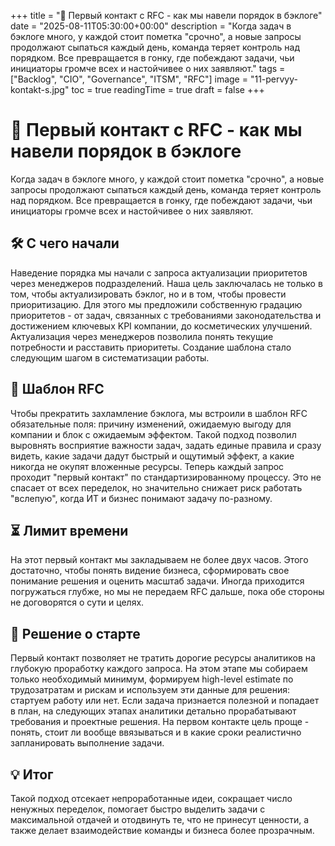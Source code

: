 +++
title = "📌 Первый контакт с RFC - как мы навели порядок в бэклоге"
date = "2025-08-11T05:30:00+00:00"
description = "Когда задач в бэклоге много, у каждой стоит пометка \"срочно\", а новые запросы продолжают сыпаться каждый день, команда теряет контроль над порядком. Все превращается в гонку, где побеждают задачи, чьи инициаторы громче всех и настойчивее о них заявляют."
tags = ["Backlog", "CIO", "Governance", "ITSM", "RFC"]
image = "11-pervyy-kontakt-s.jpg"
toc = true
readingTime = true
draft = false
+++

# 📌 Первый контакт с RFC - как мы навели порядок в бэклоге  
  
Когда задач в бэклоге много, у каждой стоит пометка "срочно", а новые запросы продолжают сыпаться каждый день, команда теряет контроль над порядком. Все превращается в гонку, где побеждают задачи, чьи инициаторы громче всех и настойчивее о них заявляют.  
  
## 🛠 С чего начали  
Наведение порядка мы начали с запроса актуализации приоритетов через менеджеров подразделений. Наша цель заключалась не только в том, чтобы актуализировать бэклог, но и в том, чтобы провести приоритизацию. Для этого мы предложили собственную градацию приоритетов - от задач, связанных с требованиями законодательства и достижением ключевых KPI компании, до косметических улучшений. Актуализация через менеджеров позволила понять текущие потребности и расставить приоритеты. Создание шаблона стало следующим шагом в систематизации работы.  
  
## 📄 Шаблон RFC  
Чтобы прекратить захламление бэклога, мы встроили в шаблон RFC обязательные поля: причину изменений, ожидаемую выгоду для компании и блок с ожидаемым эффектом. Такой подход позволил выровнять восприятие важности задач, задать единые правила и сразу видеть, какие задачи дадут быстрый и ощутимый эффект, а какие никогда не окупят вложенные ресурсы. Теперь каждый запрос проходит "первый контакт" по стандартизированному процессу. Это не спасает от всех переделок, но значительно снижает риск работать "вслепую", когда ИТ и бизнес понимают задачу по-разному.  
  
## ⏳ Лимит времени  
На этот первый контакт мы закладываем не более двух часов. Этого достаточно, чтобы понять видение бизнеса, сформировать свое понимание решения и оценить масштаб задачи. Иногда приходится погружаться глубже, но мы не передаем RFC дальше, пока обе стороны не договорятся о сути и целях.  
  
## 🎯 Решение о старте  
Первый контакт позволяет не тратить дорогие ресурсы аналитиков на глубокую проработку каждого запроса. На этом этапе мы собираем только необходимый минимум, формируем high-level estimate по трудозатратам и рискам и используем эти данные для решения: стартуем работу или нет. Если задача признается полезной и попадает в план, на следующих этапах аналитики детально прорабатывают требования и проектные решения. На первом контакте цель проще - понять, стоит ли вообще ввязываться и в какие сроки реалистично запланировать выполнение задачи.  
  
## 💡 Итог  
Такой подход отсекает непроработанные идеи, сокращает число ненужных переделок, помогает быстро выделить задачи с максимальной отдачей и отодвинуть те, что не принесут ценности, а также делает взаимодействие команды и бизнеса более прозрачным.  
